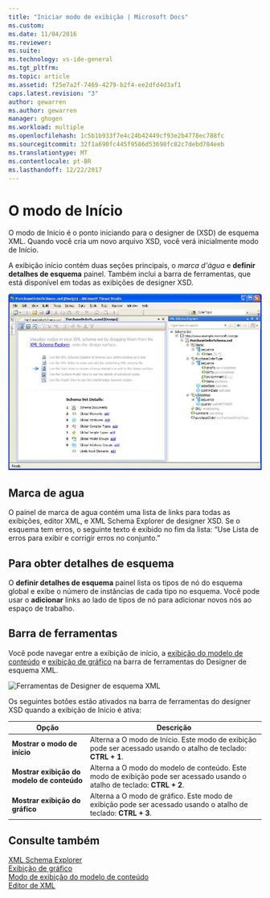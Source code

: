 ```yaml
---
title: "Iniciar modo de exibição | Microsoft Docs"
ms.custom: 
ms.date: 11/04/2016
ms.reviewer: 
ms.suite: 
ms.technology: vs-ide-general
ms.tgt_pltfrm: 
ms.topic: article
ms.assetid: f25e7a2f-7469-4279-b2f4-ee2dfd4d3af1
caps.latest.revision: "3"
author: gewarren
ms.author: gewarren
manager: ghogen
ms.workload: multiple
ms.openlocfilehash: 1c5b1b933f7e4c24b42449cf93e2b4778ec788fc
ms.sourcegitcommit: 32f1a690fc445f9586d53698fc82c7debd784eeb
ms.translationtype: MT
ms.contentlocale: pt-BR
ms.lasthandoff: 12/22/2017
---
```

# <a name="start-view"></a>O modo de Início
O modo de Início é o ponto iniciando para o designer de (XSD) de esquema XML. Quando você cria um novo arquivo XSD, você verá inicialmente modo de Início.  
  
 A exibição início contém duas seções principais, o *marca d'água* e **definir detalhes de esquema** painel. Também inclui a barra de ferramentas, que está disponível em todas as exibições de designer XSD.  
  
 ![Exibição de início do Designer de esquema XML](../xml-tools/media/xsddesigner_startview.gif "XSDDesigner_StartView")  
  
## <a name="watermark"></a>Marca de agua  
 O painel de marca de agua contém uma lista de links para todas as exibições, editor XML, e XML Schema Explorer de designer XSD. Se o esquema tem erros, o seguinte texto é exibido no fim da lista: “Use Lista de erros para exibir e corrigir erros no conjunto.”  
  
## <a name="schema-set-details"></a>Para obter detalhes de esquema  
 O **definir detalhes de esquema** painel lista os tipos de nó do esquema global e exibe o número de instâncias de cada tipo no esquema. Você pode usar o **adicionar** links ao lado de tipos de nó para adicionar novos nós ao espaço de trabalho.  
  
## <a name="toolbar"></a>Barra de ferramentas  
 Você pode navegar entre a exibição de início, a [exibição do modelo de conteúdo](../xml-tools/content-model-view.md) e [exibição de gráfico](../xml-tools/graph-view.md) na barra de ferramentas do Designer de esquema XML.  
  
 ![Ferramentas de Designer de esquema XML](../xml-tools/media/xsdstartviewtoolbar.gif "XSDStartViewToolbar")  
  
 Os seguintes botões estão ativados na barra de ferramentas do designer XSD quando a exibição de Início é ativa:  
  
|Opção|Descrição|  
|------------|-----------------|  
|**Mostrar o modo de início**|Alterna a O modo de Início. Este modo de exibição pode ser acessado usando o atalho de teclado: **CTRL + 1**.|  
|**Mostrar exibição do modelo de conteúdo**|Alterna a O modo do modelo de conteúdo. Este modo de exibição pode ser acessado usando o atalho de teclado: **CTRL + 2**.|  
|**Mostrar exibição do gráfico**|Alterna a O modo de gráfico. Este modo de exibição pode ser acessado usando o atalho de teclado: **CTRL + 3**.|  
  
## <a name="see-also"></a>Consulte também  
 [XML Schema Explorer](../xml-tools/xml-schema-explorer.md)   
 [Exibição de gráfico](../xml-tools/graph-view.md)   
 [Modo de exibição do modelo de conteúdo](../xml-tools/content-model-view.md)   
 [Editor de XML](../xml-tools/xml-editor.md)
